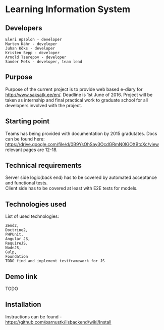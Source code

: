 # Learning Information System 

## Developers

    Eleri Apsolon - developer
    Marten Kähr - developer
    Juhan Kõks - developer
    Kristen Sepp - developer
    Arnold Tserepov - developer
    Sander Mets - developer, team lead

## Purpose

Purpose of the current project is to provide web based e-diary for http://www.saksatk.ee/en/. Deadline is 1st June of 2016. 
Project will be taken as internship and final practical work to graduate school for all developers involved with the project.  

## Starting point

Teams has being provided with documentation by 2015 gradutates. Docs can be found here: https://drive.google.com/file/d/0B9YsOhSay3OcdGRmN0lGOXBtcXc/view relevant pages are 12-18.

## Technical requirements

Server side logic(back end) has to be covered by automated acceptance and functional tests.  
Client side has to be covered at least with E2E tests for models.

## Technologies used

List of used technologies:

    Zend2, 
    Doctrine2, 
    PHPUnit, 
    Angular JS, 
    RequireJS, 
    NodeJS, 
    Gulp, 
    Foundation
    TODO find and implement testframework for JS

## Demo link
TODO

## Installation
Instructions can be found - https://github.com/parnustk/lisbackend/wiki/Install  

